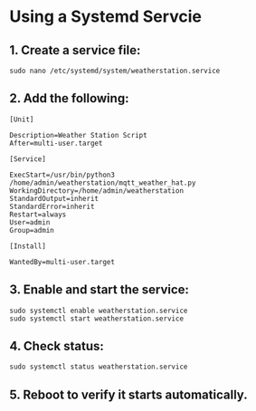 # Using a Systemd Servcie

## 1. Create a service file:
````
sudo nano /etc/systemd/system/weatherstation.service
````
## 2. Add the following:
````
[Unit]

Description=Weather Station Script
After=multi-user.target

[Service]

ExecStart=/usr/bin/python3 /home/admin/weatherstation/mqtt_weather_hat.py
WorkingDirectory=/home/admin/weatherstation
StandardOutput=inherit
StandardError=inherit
Restart=always
User=admin
Group=admin

[Install]

WantedBy=multi-user.target
````
## 3. Enable and start the service:
````
sudo systemctl enable weatherstation.service
sudo systemctl start weatherstation.service
````
## 4. Check status:
````
sudo systemctl status weatherstation.service
````
## 5. Reboot to verify it starts automatically.